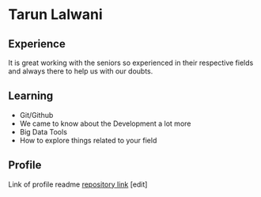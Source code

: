 # Tarun Lalwani

## Experience
It is great working with the seniors so experienced in their respective fields and always there to help us with our doubts.
## Learning
- Git/Github
- We came to know about the Development a lot more
- Big Data Tools
- How to explore things related to your field

## Profile
Link of profile readme [repository link](https://github.com/prateek18801/web-development-tasks/blob/main/readme.md) [edit]
